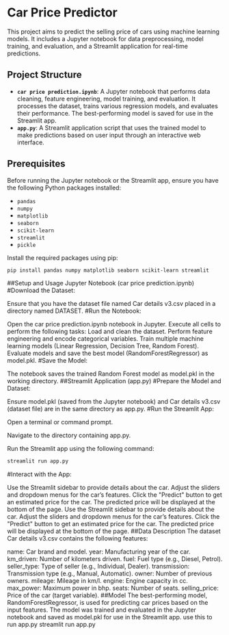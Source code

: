 # Car Price Predictor

This project aims to predict the selling price of cars using machine learning models. It includes a Jupyter notebook for data preprocessing, model training, and evaluation, and a Streamlit application for real-time predictions.

## Project Structure

- **`car price prediction.ipynb`**: A Jupyter notebook that performs data cleaning, feature engineering, model training, and evaluation. It processes the dataset, trains various regression models, and evaluates their performance. The best-performing model is saved for use in the Streamlit app.
- **`app.py`**: A Streamlit application script that uses the trained model to make predictions based on user input through an interactive web interface.

## Prerequisites

Before running the Jupyter notebook or the Streamlit app, ensure you have the following Python packages installed:

- `pandas`
- `numpy`
- `matplotlib`
- `seaborn`
- `scikit-learn`
- `streamlit`
- `pickle`

Install the required packages using pip:

```bash
pip install pandas numpy matplotlib seaborn scikit-learn streamlit
 ```
##Setup and Usage
Jupyter Notebook (car price prediction.ipynb)
#Download the Dataset:

Ensure that you have the dataset file named Car details v3.csv placed in a directory named DATASET.
#Run the Notebook:

Open the car price prediction.ipynb notebook in Jupyter.
Execute all cells to perform the following tasks:
Load and clean the dataset.
Perform feature engineering and encode categorical variables.
Train multiple machine learning models (Linear Regression, Decision Tree, Random Forest).
Evaluate models and save the best model (RandomForestRegressor) as model.pkl.
#Save the Model:

The notebook saves the trained Random Forest model as model.pkl in the working directory.
##Streamlit Application (app.py)
#Prepare the Model and Dataset:

Ensure model.pkl (saved from the Jupyter notebook) and Car details v3.csv (dataset file) are in the same directory as app.py.
#Run the Streamlit App:

Open a terminal or command prompt.

Navigate to the directory containing app.py.

Run the Streamlit app using the following command:

```bash
streamlit run app.py
 ```
#Interact with the App:

Use the Streamlit sidebar to provide details about the car.
Adjust the sliders and dropdown menus for the car’s features.
Click the "Predict" button to get an estimated price for the car.
The predicted price will be displayed at the bottom of the page.
Use the Streamlit sidebar to provide details about the car.
Adjust the sliders and dropdown menus for the car’s features.
Click the "Predict" button to get an estimated price for the car.
The predicted price will be displayed at the bottom of the page.
##Data Description
The dataset Car details v3.csv contains the following features:

name: Car brand and model.
year: Manufacturing year of the car.
km_driven: Number of kilometers driven.
fuel: Fuel type (e.g., Diesel, Petrol).
seller_type: Type of seller (e.g., Individual, Dealer).
transmission: Transmission type (e.g., Manual, Automatic).
owner: Number of previous owners.
mileage: Mileage in km/l.
engine: Engine capacity in cc.
max_power: Maximum power in bhp.
seats: Number of seats.
selling_price: Price of the car (target variable).
##Model
The best-performing model, RandomForestRegressor, is used for predicting car prices based on the input features. The model was trained and evaluated in the Jupyter notebook and saved as model.pkl for use in the Streamlit app.
use this to run app.py 
streamlit run app.py
